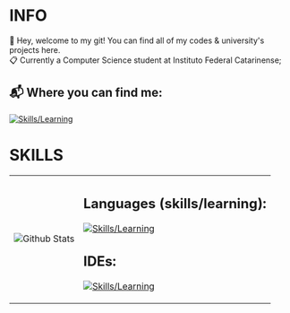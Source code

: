 # INFO

📢 Hey, welcome to my git! You can find all of my codes & university's projects here. <br/>
📋 Currently a Computer Science student at Instituto Federal Catarinense;

## 📬 Where you can find me:

[![Skills/Learning](https://skillicons.dev/icons?i=gmail,linkedin)](aliceshigihara@gmail.com,linkedin.com/aliceshigihara)

# SKILLS

<table>
    <tr>
        <td>
            <img
            align="center"
            src="https://github-readme-stats.vercel.app/api/top-langs/?username=aliceshigihara&languages=python,c,java&theme=dark"
            alt="Github Stats"
          />
     </td>
    <td>

## Languages (skills/learning):

[![Skills/Learning](https://skillicons.dev/icons?i=python,c,java)](https://skillicons.dev)

## IDEs:

[![Skills/Learning](https://skillicons.dev/icons?i=clion,idea,pycharm,vscode)](https://skillicons.dev)
